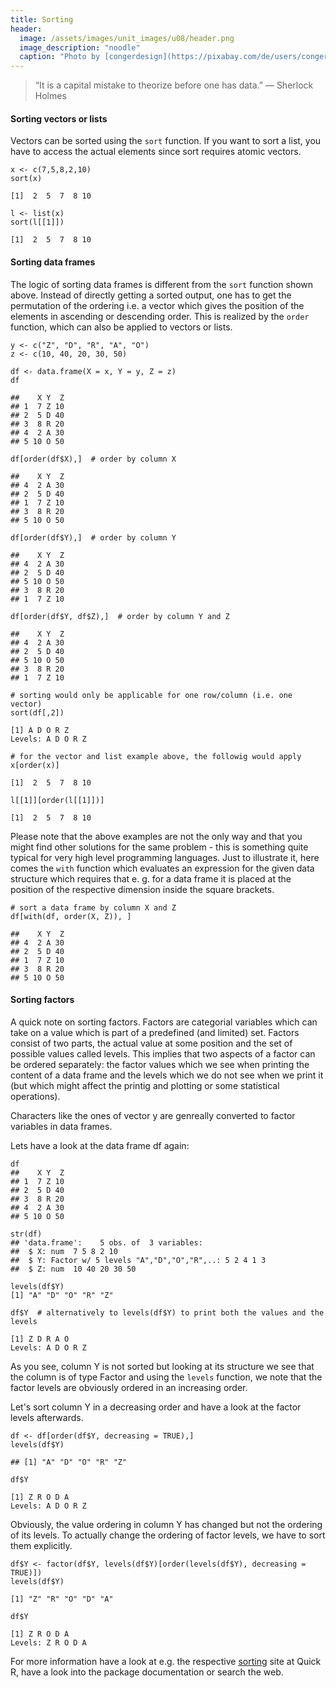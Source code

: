```yaml
---
title: Sorting
header:
  image: /assets/images/unit_images/u08/header.png
  image_description: "noodle"
  caption: "Photo by [congerdesign](https://pixabay.com/de/users/congerdesign-509903/?utm_source=link-attribution&utm_medium=referral&utm_campaign=image&utm_content=1312384) [from Pixabay](https://pixabay.com/de/?utm_source=link-attribution&utm_medium=referral&utm_campaign=image&utm_content=1312384)"
---
```



> “It is a capital mistake to theorize before one has data.” — Sherlock Holmes
<!--more-->


#### Sorting vectors or lists
Vectors can be sorted using the `sort` function. If you want to sort a list,
you have to access the actual elements since sort requires atomic vectors.

```
x <- c(7,5,8,2,10)
sort(x)

[1]  2  5  7  8 10
```

```
l <- list(x)
sort(l[[1]])

[1]  2  5  7  8 10
```


#### Sorting data frames
The logic of sorting data frames is different from the `sort` function shown
above. Instead of directly getting a sorted output, one has to get the
permutation of the ordering i.e. a vector which gives the position of the
elements in ascending or descending order. This is realized by the `order`
function, which can also be applied to vectors or lists.

```
y <- c("Z", "D", "R", "A", "O")
z <- c(10, 40, 20, 30, 50)

df <- data.frame(X = x, Y = y, Z = z)
df

##    X Y  Z
## 1  7 Z 10
## 2  5 D 40
## 3  8 R 20
## 4  2 A 30
## 5 10 O 50
```

```
df[order(df$X),]  # order by column X

##    X Y  Z
## 4  2 A 30
## 2  5 D 40
## 1  7 Z 10
## 3  8 R 20
## 5 10 O 50
```

```
df[order(df$Y),]  # order by column Y

##    X Y  Z
## 4  2 A 30
## 2  5 D 40
## 5 10 O 50
## 3  8 R 20
## 1  7 Z 10
```

```
df[order(df$Y, df$Z),]  # order by column Y and Z

##    X Y  Z
## 4  2 A 30
## 2  5 D 40
## 5 10 O 50
## 3  8 R 20
## 1  7 Z 10
```

```
# sorting would only be applicable for one row/column (i.e. one vector)
sort(df[,2])

[1] A D O R Z
Levels: A D O R Z
```

```
# for the vector and list example above, the followig would apply
x[order(x)]

[1]  2  5  7  8 10
```

```
l[[1]][order(l[[1]])]

[1]  2  5  7  8 10
```
Please note that the above examples are not the only way and that you might
find other solutions for the same problem - this is something quite typical for
very high level programming languages. Just to illustrate it, here comes the
`with` function which evaluates an expression for the given data structure which
requires that e. g. for a data frame it is placed at the position of the
respective dimension inside the square brackets.

```
# sort a data frame by column X and Z
df[with(df, order(X, Z)), ]

##    X Y  Z
## 4  2 A 30
## 2  5 D 40
## 1  7 Z 10
## 3  8 R 20
## 5 10 O 50
```


#### Sorting factors
A quick note on sorting factors. Factors are categorial variables which can take
on a value which is part of a predefined (and limited) set. Factors consist
of two parts, the actual value at some position and the set of possible values
called levels. This implies that two aspects of a factor can be ordered separately:
the factor values which we see when printing the content of a data frame and
the levels which we do not see when we print it (but which might affect the
printig and plotting or some statistical operations).

Characters like the ones of vector y are genreally converted to factor variables
in data frames.

Lets have a look at the data frame df again:

```
df
##    X Y  Z
## 1  7 Z 10
## 2  5 D 40
## 3  8 R 20
## 4  2 A 30
## 5 10 O 50

str(df)
## 'data.frame':	5 obs. of  3 variables:
##  $ X: num  7 5 8 2 10
##  $ Y: Factor w/ 5 levels "A","D","O","R",..: 5 2 4 1 3
##  $ Z: num  10 40 20 30 50

levels(df$Y)
[1] "A" "D" "O" "R" "Z"
```

```
df$Y  # alternatively to levels(df$Y) to print both the values and the levels

[1] Z D R A O
Levels: A D O R Z
```
As you see, column Y is not sorted but looking at its structure we see that the
column is of type Factor and using the `levels` function, we note that the
factor levels are obviously ordered in an increasing order.

Let's sort column Y in a decreasing order and have a look at the factor levels
afterwards.

```
df <- df[order(df$Y, decreasing = TRUE),]
levels(df$Y)

## [1] "A" "D" "O" "R" "Z"
```

```
df$Y

[1] Z R O D A
Levels: A D O R Z
```
Obviously, the value ordering in column Y has changed but not the ordering of
its levels. To actually change the ordering of factor levels, we have to sort
them explicitly.

```
df$Y <- factor(df$Y, levels(df$Y)[order(levels(df$Y), decreasing = TRUE)])
levels(df$Y)

[1] "Z" "R" "O" "D" "A"
```

```
df$Y

[1] Z R O D A
Levels: Z R O D A
```


For more information have a look at e.g. the respective
[sorting](http://www.statmethods.net/management/sorting.html) site at Quick R,
have a look into the package documentation or search the web.


<!--
## Further reading

add some day
-->
